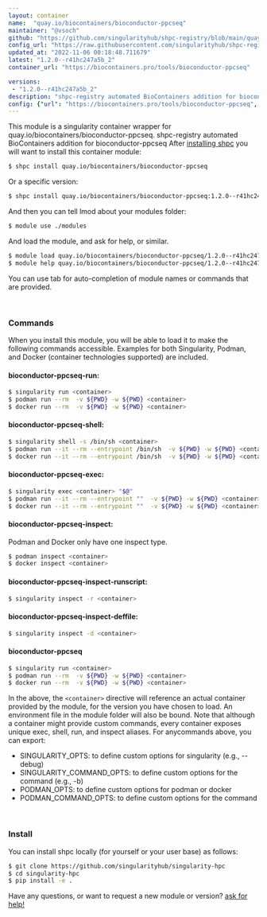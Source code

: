 ```yaml
---
layout: container
name:  "quay.io/biocontainers/bioconductor-ppcseq"
maintainer: "@vsoch"
github: "https://github.com/singularityhub/shpc-registry/blob/main/quay.io/biocontainers/bioconductor-ppcseq/container.yaml"
config_url: "https://raw.githubusercontent.com/singularityhub/shpc-registry/main/quay.io/biocontainers/bioconductor-ppcseq/container.yaml"
updated_at: "2022-11-06 00:18:48.711679"
latest: "1.2.0--r41hc247a5b_2"
container_url: "https://biocontainers.pro/tools/bioconductor-ppcseq"

versions:
 - "1.2.0--r41hc247a5b_2"
description: "shpc-registry automated BioContainers addition for bioconductor-ppcseq"
config: {"url": "https://biocontainers.pro/tools/bioconductor-ppcseq", "maintainer": "@vsoch", "description": "shpc-registry automated BioContainers addition for bioconductor-ppcseq", "latest": {"1.2.0--r41hc247a5b_2": "sha256:74db7d393db5d859e082d93f1ab8d4e9d6064aec959aaeb6d48fd1f9b15fe446"}, "tags": {"1.2.0--r41hc247a5b_2": "sha256:74db7d393db5d859e082d93f1ab8d4e9d6064aec959aaeb6d48fd1f9b15fe446"}, "docker": "quay.io/biocontainers/bioconductor-ppcseq"}
---
```


This module is a singularity container wrapper for quay.io/biocontainers/bioconductor-ppcseq.
shpc-registry automated BioContainers addition for bioconductor-ppcseq
After [installing shpc](#install) you will want to install this container module:


```bash
$ shpc install quay.io/biocontainers/bioconductor-ppcseq
```

Or a specific version:

```bash
$ shpc install quay.io/biocontainers/bioconductor-ppcseq:1.2.0--r41hc247a5b_2
```

And then you can tell lmod about your modules folder:

```bash
$ module use ./modules
```

And load the module, and ask for help, or similar.

```bash
$ module load quay.io/biocontainers/bioconductor-ppcseq/1.2.0--r41hc247a5b_2
$ module help quay.io/biocontainers/bioconductor-ppcseq/1.2.0--r41hc247a5b_2
```

You can use tab for auto-completion of module names or commands that are provided.

<br>

### Commands

When you install this module, you will be able to load it to make the following commands accessible.
Examples for both Singularity, Podman, and Docker (container technologies supported) are included.

#### bioconductor-ppcseq-run:

```bash
$ singularity run <container>
$ podman run --rm  -v ${PWD} -w ${PWD} <container>
$ docker run --rm  -v ${PWD} -w ${PWD} <container>
```

#### bioconductor-ppcseq-shell:

```bash
$ singularity shell -s /bin/sh <container>
$ podman run --it --rm --entrypoint /bin/sh  -v ${PWD} -w ${PWD} <container>
$ docker run --it --rm --entrypoint /bin/sh  -v ${PWD} -w ${PWD} <container>
```

#### bioconductor-ppcseq-exec:

```bash
$ singularity exec <container> "$@"
$ podman run --it --rm --entrypoint ""  -v ${PWD} -w ${PWD} <container> "$@"
$ docker run --it --rm --entrypoint ""  -v ${PWD} -w ${PWD} <container> "$@"
```

#### bioconductor-ppcseq-inspect:

Podman and Docker only have one inspect type.

```bash
$ podman inspect <container>
$ docker inspect <container>
```

#### bioconductor-ppcseq-inspect-runscript:

```bash
$ singularity inspect -r <container>
```

#### bioconductor-ppcseq-inspect-deffile:

```bash
$ singularity inspect -d <container>
```



#### bioconductor-ppcseq

```bash
$ singularity run <container>
$ podman run --rm  -v ${PWD} -w ${PWD} <container>
$ docker run --rm  -v ${PWD} -w ${PWD} <container>
```


In the above, the `<container>` directive will reference an actual container provided
by the module, for the version you have chosen to load. An environment file in the
module folder will also be bound. Note that although a container
might provide custom commands, every container exposes unique exec, shell, run, and
inspect aliases. For anycommands above, you can export:

 - SINGULARITY_OPTS: to define custom options for singularity (e.g., --debug)
 - SINGULARITY_COMMAND_OPTS: to define custom options for the command (e.g., -b)
 - PODMAN_OPTS: to define custom options for podman or docker
 - PODMAN_COMMAND_OPTS: to define custom options for the command

<br>

### Install

You can install shpc locally (for yourself or your user base) as follows:

```bash
$ git clone https://github.com/singularityhub/singularity-hpc
$ cd singularity-hpc
$ pip install -e .
```

Have any questions, or want to request a new module or version? [ask for help!](https://github.com/singularityhub/singularity-hpc/issues)